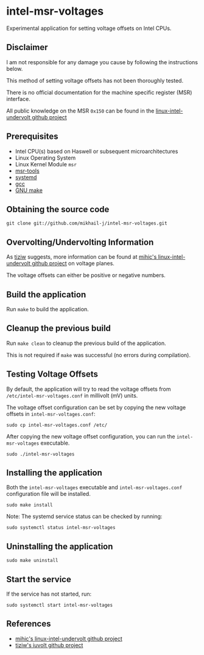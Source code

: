 # intel-msr-voltages
Experimental application for setting voltage offsets on Intel CPUs.

## Disclaimer
I am not responsible for any damage you cause by following the instructions below.

This method of setting voltage offsets has not been thoroughly tested.

There is no official documentation for the machine specific register (MSR) interface.

All public knowledge on the MSR `0x150` can be found in the [linux-intel-undervolt github project](https://github.com/mihic/linux-intel-undervolt)

## Prerequisites
- Intel CPU(s) based on Haswell or subsequent microarchitectures
- Linux Operating System
- Linux Kernel Module `msr`
- [msr-tools](https://github.com/01org/msr-tools)
- [systemd](https://www.freedesktop.org/wiki/Software/systemd/)
- [gcc](http://gcc.gnu.org/)
- [GNU make](http://www.gnu.org/software/make)

## Obtaining the source code
```
git clone git://github.com/mikhail-j/intel-msr-voltages.git
```

## Overvolting/Undervolting Information
As [tiziw](https://github.com/tiziw/iuvolt) suggests, more information can be found at [mihic's linux-intel-undervolt github project](https://github.com/mihic/linux-intel-undervolt) on voltage planes.

The voltage offsets can either be positive or negative numbers.

## Build the application
Run `make` to build the application.

## Cleanup the previous build
Run `make clean` to cleanup the previous build of the application.

This is not required if `make` was successful (no errors during compilation).

## Testing Voltage Offsets
By default, the application will try to read the voltage offsets from `/etc/intel-msr-voltages.conf` in millivolt (mV) units.

The voltage offset configuration can be set by copying the new voltage offsets in `intel-msr-voltages.conf`:
```
sudo cp intel-msr-voltages.conf /etc/
```

After copying the new voltage offset configuration, you can run the `intel-msr-voltages` executable.
```
sudo ./intel-msr-voltages
```

## Installing the application
Both the `intel-msr-voltages` executable and `intel-msr-voltages.conf` configuration file will be installed.

```
sudo make install
```

Note: The systemd service status can be checked by running:
```
sudo systemctl status intel-msr-voltages
```

## Uninstalling the application
```
sudo make uninstall
```

## Start the service
If the service has not started, run:
```
sudo systemctl start intel-msr-voltages
```

## References
- [mihic's linux-intel-undervolt github project](https://github.com/mihic/linux-intel-undervolt)
- [tiziw's iuvolt github project](https://github.com/tiziw/iuvolt)